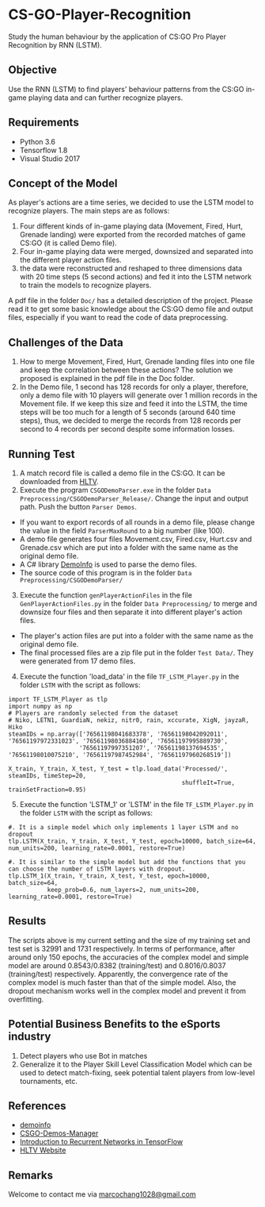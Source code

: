 # CS-GO-Player-Recognition
Study the human behaviour by the application of CS:GO Pro Player Recognition by RNN (LSTM).

## Objective
Use the RNN (LSTM) to find players' behaviour patterns from the CS:GO in-game playing data and can further recognize players.

## Requirements
- Python 3.6
- Tensorflow 1.8
- Visual Studio 2017

## Concept of the Model
As player's actions are a time series, we decided to use the LSTM model to recognize players. The main steps are as follows:
1. Four different kinds of in-game playing data (Movement, Fired, Hurt, Grenade landing) were exported from the recorded matches of game CS:GO (it is called Demo file).
2. Four in-game playing data were merged, downsized and separated into the different player action files. 
3. the data were reconstructed and reshaped to three dimensions data with 20 time steps (5 second actions) and fed it into the LSTM network to train the models to recognize players. 

A pdf file in the folder `Doc/` has a detailed description of the project. Please read it to get some basic knowledge about the CS:GO demo file and output files, especially if you want to read the code of data preprocessing.  

## Challenges of the Data
1. How to merge Movement, Fired, Hurt, Grenade landing files into one file and keep the correlation between these actions? The solution we proposed is explained in the pdf file in the Doc folder.
2. In the Demo file, 1 second has 128 records for only a player, therefore, only a demo file with 10 players will generate over 1 million records in the Movement file. If we keep this size and feed it into the LSTM, the time steps will be too much for a length of 5 seconds (around 640 time steps), thus, we decided to merge the records from 128 records per second to 4 records per second despite some information losses.

## Running Test
1. A match record file is called a demo file in the CS:GO. It can be downloaded from [HLTV](https://www.hltv.org/).
2. Execute the program `CSGODemoParser.exe` in the folder `Data Preprocessing/CSGODemoParser_Release/`. Change the input and output path. Push the button `Parser Demos`. 
  - If you want to export records of all rounds in a demo file, please change the value in the field `ParserMaxRound` to a big number (like 100).
  - A demo file generates four files Movement.csv, Fired.csv, Hurt.csv and Grenade.csv which are put into a folder with the same name as the original demo file.
  - A C# library [DemoInfo](https://github.com/StatsHelix/demoinfo) is used to parse the demo files.
  - The source code of this program is in the folder `Data Preprocessing/CSGODemoParser/`
3. Execute the function `genPlayerActionFiles` in the file `GenPlayerActionFiles.py` in the folder `Data Preprocessing/` to merge and downsize four files and then separate it into different player's action files.
  - The player's action files are put into a folder with the same name as the original demo file.
  - The final processed files are a zip file put in the folder `Test Data/`. They were generated from 17 demo files.
4. Execute the function 'load_data' in the file `TF_LSTM_Player.py` in the folder `LSTM` with the script as follows:
```
import TF_LSTM_Player as tlp
import numpy as np
# Players are randomly selected from the dataset
# Niko, LETN1, GuardiaN, nekiz, nitr0, rain, xccurate, XigN, jayzaR, Hiko
steamIDs = np.array(['76561198041683378', '76561198042092011', '76561197972331023', '76561198036884160', '76561197995889730', 
                    '76561197997351207', '76561198137694535', '76561198010075210', '76561197987452984', '76561197960268519'])

X_train, Y_train, X_test, Y_test = tlp.load_data('Processed/', steamIDs, timeStep=20, 
                                                 shuffleIt=True, trainSetFraction=0.95)
```
5. Execute the function 'LSTM_1' or 'LSTM' in the file `TF_LSTM_Player.py` in the folder `LSTM` with the script as follows:
```
#. It is a simple model which only implements 1 layer LSTM and no dropout
tlp.LSTM(X_train, Y_train, X_test, Y_test, epoch=10000, batch_size=64, num_units=200, learning_rate=0.0001, restore=True)

#. It is similar to the simple model but add the functions that you can choose the number of LSTM layers with dropout.
tlp.LSTM_1(X_train, Y_train, X_test, Y_test, epoch=10000, batch_size=64, 
           keep_prob=0.6, num_layers=2, num_units=200, learning_rate=0.0001, restore=True)
```

## Results
The scripts above is my current setting and the size of my training set and test set is 32991 and 1731 respectively.
In terms of performance, after around only 150 epochs, the accuracies of the complex model and simple model are around 0.8543/0.8382 (training/test) and 0.8016/0.8037 (training/test) respectively. Apparently, the convergence rate of the complex model is much faster than that of the simple model. Also, the dropout mechanism works well in the complex model and prevent it from overfitting.

## Potential Business Benefits to the eSports industry
1. Detect players who use Bot in matches
2. Generalize it to the Player Skill Level Classification Model which can be used to detect match-fixing, seek potential talent players from low-level tournaments, etc. 

## References
- [demoinfo](https://github.com/StatsHelix/demoinfo)
- [CSGO-Demos-Manager](https://github.com/akiver/CSGO-Demos-Manager)
- [Introduction to Recurrent Networks in TensorFlow](https://danijar.com/introduction-to-recurrent-networks-in-tensorflow/)
- [HLTV Website](https://www.hltv.org/stats)

## Remarks
Welcome to contact me via [marcochang1028@gmail.com](mailto:marcochang1028@gmail.com)
